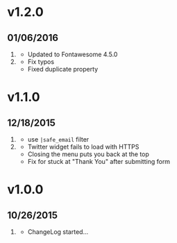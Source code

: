 # v1.2.0
## 01/06/2016

1. [](#improved)
    * Updated to Fontawesome 4.5.0
1. [](#bugfix)
	* Fix typos
	* Fixed duplicate property

# v1.1.0
## 12/18/2015

1. [](#improved)
    * use `|safe_email` filter
1. [](#bugfix)
	* Twitter widget fails to load with HTTPS
	* Closing the menu puts you back at the top
	* Fix for stuck at "Thank You" after submitting form

# v1.0.0
## 10/26/2015

1. [](#new)
    * ChangeLog started...
